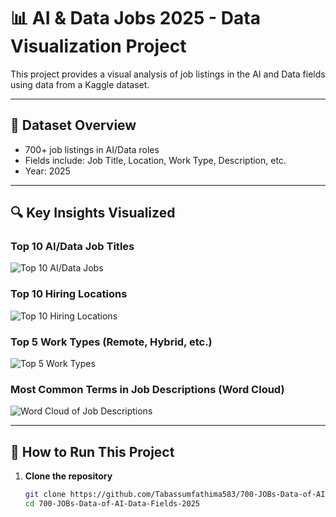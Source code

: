 # 📊 AI & Data Jobs 2025 - Data Visualization Project

This project provides a visual analysis of job listings in the AI and Data fields using data from a Kaggle dataset.

---

## 📁 Dataset Overview

- 700+ job listings in AI/Data roles  
- Fields include: Job Title, Location, Work Type, Description, etc.  
- Year: 2025

---

## 🔍 Key Insights Visualized

### Top 10 AI/Data Job Titles  
![Top 10 AI/Data Jobs](screenshots/top_10_jobs.png)

### Top 10 Hiring Locations  
![Top 10 Hiring Locations](screenshots/top_10_hiring_locations.png)

### Top 5 Work Types (Remote, Hybrid, etc.)  
![Top 5 Work Types](screenshots/top_5_work_types.png)

### Most Common Terms in Job Descriptions (Word Cloud)  
![Word Cloud of Job Descriptions](screenshots/word_cloud.png)

---

## 🚀 How to Run This Project

1. **Clone the repository**
   ```bash
   git clone https://github.com/Tabassumfathima583/700-JOBs-Data-of-AI-Data-Fields-2025.git
   cd 700-JOBs-Data-of-AI-Data-Fields-2025

